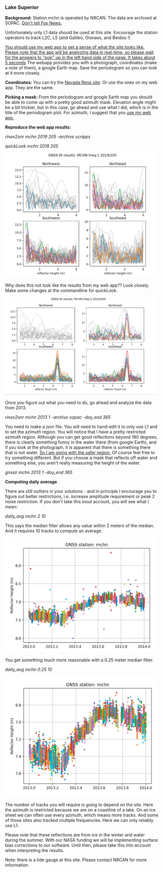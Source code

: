 ### Lake Superior

**Background:** Station mchn is operated by NRCAN. The data are archived at SOPAC. 
[Don't tell Fox News.](canada.png)

Unfortunately only L1 data should be used at this site. Encourage the station operators to 
track L2C, L5 (and Galileo, Glonass, and Beidou !)

[You should use my web app to get a sense of what the site looks like. Please note that the app 
will be analyzing data in real-time, so please wait for the answers to "pop" up in the 
left hand side of the page. It takes about 5 seconds](https://gnss-reflections.org/fancy6?example=mchn)
The webapp provides you with a photograph, coordinates (make a note of them), 
a google Earth map. Save the periodogram so you can look at it more closely.

**Coordinates:** You can try the [Nevada Reno site](http://geodesy.unr.edu/NGLStationPages/stations/MCHN.sta).
Or use the ones on my web app. They are the same.


**Picking a mask:**
From the periodogram and google Earth map you should be able to come up with a pretty good 
azimuth mask.  Elevation angle might be a bit trickier, but in this case, go ahead and 
use what I did, which is in the title of the periodogram plot. For azimuth, I suggest that you 
[use my web app.](https://gnss-reflections.org/rzones)

**Reproduce the web app results:**

*rinex2snr mchn 2019 205 -archive scripps*

*quickLook mchn 2019 205*

<img src="mchn-default.png" width="500">

Why does this not look like the results from my web app?? Look closely. Make some changes
at the commandline for quickLook.


<img src="mchn-better.png" width="500">

Once you figure out what you need to do, go ahead and analyze the data from 2013.

*rinex2snr mchn 2013 1 -archive sopac -doy_end 365*

You need to make a json file. You will need to hand-edit it to only use L1 and to set the azimuth region.
You will notice that I have a pretty restricted azimuth region.  Although you can get
good reflections beyond 180 degrees, there is clearly something funny in the water there
(from google Earth), and if you look at the photograph, it is apparent that there is something 
there that is not water. [So I am going with the safer region.](mchn.json) Of course feel free to try something 
different. But if you choose a mask that reflects off water and something else, you aren't really measuring 
the height of the water.

*gnssir mchn 2013 1 -doy_end 365*

**Computing daily average**

There are still outliers in your solutions - and in principle I encourage you to figure out better 
restrictions, i.e. increase amplitude requirement or peak 2 noise restriction. If you don't take this inout
account, you will see what I mean:

*daily_avg mchn 2 10*

This says the median filter allows any value within 2 meters of the median.  And it requires 10 tracks to compute 
an average.  

<img src="mchn_1.png" width="500">

You get something much more reasonable with a 0.25 meter median filter.

*daily_avg mchn 0.25 10*

<img src="mchn_2.png" width="500">

The number of tracks you will require is going to depend on the site. Here the azimuth is restricted because
we are on a coastline of a lake. On an ice sheet we can often use every azimuth, which means more tracks. And
some of those sites also tracked multiple frequencies. Here we can only reliably use L1.

Please note that these reflections are from ice in the winter and water during the summer. With our NASA funding we 
will be implementing surface bias corrections to our software. Until then, please take this into account when interpreting
the results.

Note: there is a tide gauge at this site. Please contact NRCAN for more information.
